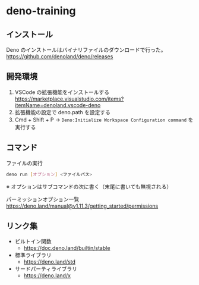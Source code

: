 # deno-training

## インストール

Deno のインストールはバイナリファイルのダウンロードで行った。  
https://github.com/denoland/deno/releases

## 開発環境

1. VSCode の拡張機能をインストールする  
    https://marketplace.visualstudio.com/items?itemName=denoland.vscode-deno
2. 拡張機能の設定で deno.path を設定する
3. Cmd + Shift + P → `Deno:Initialize Workspace Configuration command` を実行する

## コマンド

ファイルの実行

```bash
deno run [オプション] <ファイルパス>
```

※ オプションはサブコマンドの次に書く（末尾に書いても無視される）

パーミッションオプション一覧  
https://deno.land/manual@v1.11.3/getting_started/permissions

## リンク集

- ビルトイン関数
    - https://doc.deno.land/builtin/stable
- 標準ライブラリ
    - https://deno.land/std
- サードパーティライブラリ
    - https://deno.land/x